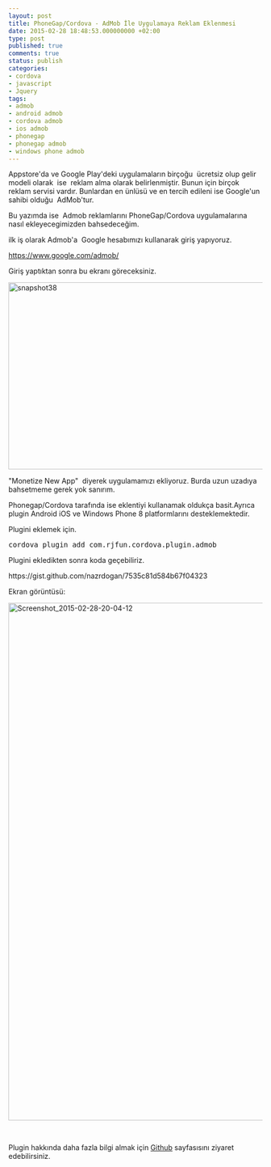 ```yaml
---
layout: post
title: PhoneGap/Cordova - AdMob İle Uygulamaya Reklam Eklenmesi
date: 2015-02-28 18:48:53.000000000 +02:00
type: post
published: true
comments: true
status: publish
categories:
- cordova
- javascript
- Jquery
tags:
- admob
- android admob
- cordova admob
- ios admob
- phonegap
- phonegap admob
- windows phone admob
---
```

<p>Appstore'da ve Google Play'deki uygulamaların birçoğu  ücretsiz olup gelir modeli olarak  ise  reklam alma olarak belirlenmiştir. Bunun için birçok reklam servisi vardır. Bunlardan en ünlüsü ve en tercih edileni ise Google'un sahibi olduğu  AdMob'tur.</p>
<p>Bu yazımda ise  Admob reklamlarını PhoneGap/Cordova uygulamalarına nasıl ekleyecegimizden bahsedeceğim.</p>
<p>ilk iş olarak Admob'a  Google hesabımızı kullanarak giriş yapıyoruz.</p>
<p><a href="https://www.google.com/admob/">https://www.google.com/admob/</a></p>
<p>Giriş yaptıktan sonra bu ekranı göreceksiniz.</p>
<p><a href="http://www.nazirdogan.com/wp-content/uploads/2015/02/snapshot38.png"><img class="alignnone size-large wp-image-734" src="{{ site.baseurl }}/assets/snapshot38-1024x492.png" alt="snapshot38" width="770" height="370" /></a></p>
<p>"Monetize New App"  diyerek uygulamamızı ekliyoruz. Burda uzun uzadıya bahsetmeme gerek yok sanırım.</p>
<p>Phonegap/Cordova tarafında ise eklentiyi kullanamak oldukça basit.Ayrıca plugin Android iOS ve Windows Phone 8 platformlarını desteklemektedir.</p>
<p>Plugini eklemek için.</p>
<pre class="theme:github lang:default decode:true">cordova plugin add com.rjfun.cordova.plugin.admob</pre>
<p>Plugini ekledikten sonra koda geçebiliriz.</p>
<p>https://gist.github.com/nazrdogan/7535c81d584b67f04323</p>
<p>Ekran görüntüsü:</p>
<p><a href="http://www.nazirdogan.com/wp-content/uploads/2015/02/Screenshot_2015-02-28-20-04-12.jpg"><img class="alignnone size-large wp-image-738" src="{{ site.baseurl }}/assets/Screenshot_2015-02-28-20-04-12-640x1024.jpg" alt="Screenshot_2015-02-28-20-04-12" width="640" height="1024" /></a></p>
<p>&nbsp;</p>
<p>Plugin hakkında daha fazla bilgi almak için <a href="https://github.com/floatinghotpot/cordova-plugin-admob">Github</a> sayfasısını ziyaret edebilirsiniz.</p>
<p>&nbsp;</p>
